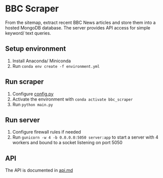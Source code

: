 # BBC Scraper
From the sitemap, extract recent BBC News articles and store them into a hosted MongoDB database. The server provides API access for simple keyword/ text queries.

## Setup environment
1. Install Anaconda/ Miniconda
2. Run `conda env create -f environment.yml`

## Run scraper
1. Configure [config.py](config.py)
2. Activate the environment with `conda activate bbc_scraper`
3. Run `python main.py`

## Run server
1. Configure firewall rules if needed
2. Run `gunicorn -w 4 -b 0.0.0.0:5050 server:app` to start a server with 4 workers and bound to a socket listening on port 5050

## API
The API is documented in [api.md](api.md)
